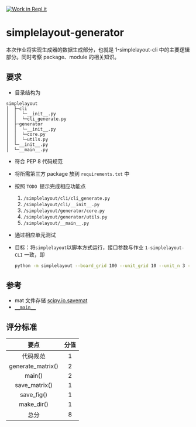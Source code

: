 [![Work in Repl.it](https://classroom.github.com/assets/work-in-replit-14baed9a392b3a25080506f3b7b6d57f295ec2978f6f33ec97e36a161684cbe9.svg)](https://classroom.github.com/online_ide?assignment_repo_id=3628086&assignment_repo_type=AssignmentRepo)
# simplelayout-generator

本次作业将实现生成器的数据生成部分，也就是 1-simplelayout-cli 中的主要逻辑部分。同时考察 package、module 的相关知识。

## 要求

- 目录结构为 

```
simplelayout
│  ├─cli
│  │  └─__init__.py
│  │  └─cli_generate.py
│  ├─generator
│  │  └─__init__.py
│  │  └─core.py
│  │  └─utils.py
│  └─__init__.py
│  └─__main__.py
```

- 符合 PEP 8 代码规范
- 将所需第三方 package 放到 `requirements.txt` 中
- 按照 `TODO `提示完成相应功能点
  1. `/simplelayout/cli/cli_generate.py`
  2. `/simplelayout/cli/__init__.py`
  3. `/simplelayout/generator/core.py`
  4. `/simplelayout/generator/utils.py`
  5. `/simplelayout/__main__.py`
- 通过相应单元测试
- 目标：将`simplelayout`以脚本方式运行，接口参数与作业 `1-simplelayout-CLI` 一致，即

  ```bash
  python -m simplelayout --board_grid 100 --unit_grid 10 --unit_n 3 --positions 1 15 33 --outdir dir1/dir2 --file_name example
  ```

## 参考

- mat 文件存储 [scipy.io.savemat](https://docs.scipy.org/doc/scipy/reference/generated/scipy.io.savemat.html#scipy.io.savemat)
- [`__main__`](https://docs.python.org/3/library/__main__.html)

## 评分标准

|       要点        | 分值  |
| :---------------: | :---: |
|     代码规范      |   1   |
| generate_matrix() |   2   |
|      main()       |   2   |
|   save_matrix()   |   1   |
|    save_fig()     |   1   |
|    make_dir()     |   1   |
|       总分        |   8   |

